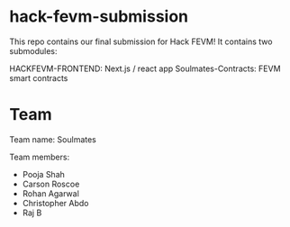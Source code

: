 # hack-fevm-submission
This repo contains our final submission for Hack FEVM! It contains two submodules:

HACKFEVM-FRONTEND: Next.js / react app
Soulmates-Contracts: FEVM smart contracts

# Team
Team name: Soulmates

Team members:
- Pooja Shah
- Carson Roscoe
- Rohan Agarwal
- Christopher Abdo
- Raj B
